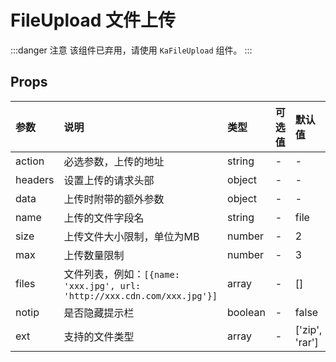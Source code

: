# FileUpload 文件上传 <Badge type="danger" text="弃用" />

:::danger 注意
该组件已弃用，请使用 `KaFileUpload` 组件。
:::

## Props

| 参数    | 说明                                                                     | 类型    | 可选值 | 默认值         |
| :------ | :----------------------------------------------------------------------- | :------ | :----- | :------------- |
| action  | 必选参数，上传的地址                                                     | string  | -      | -              |
| headers | 设置上传的请求头部                                                       | object  | -      | -              |
| data    | 上传时附带的额外参数                                                     | object  | -      | -              |
| name    | 上传的文件字段名                                                         | string  | -      | file           |
| size    | 上传文件大小限制，单位为MB                                               | number  | -      | 2              |
| max     | 上传数量限制                                                             | number  | -      | 3              |
| files   | 文件列表，例如：`[{name: 'xxx.jpg', url: 'http://xxx.cdn.com/xxx.jpg'}]` | array   | -      | []             |
| notip   | 是否隐藏提示栏                                                           | boolean | -      | false          |
| ext     | 支持的文件类型                                                           | array   | -      | ['zip', 'rar'] |